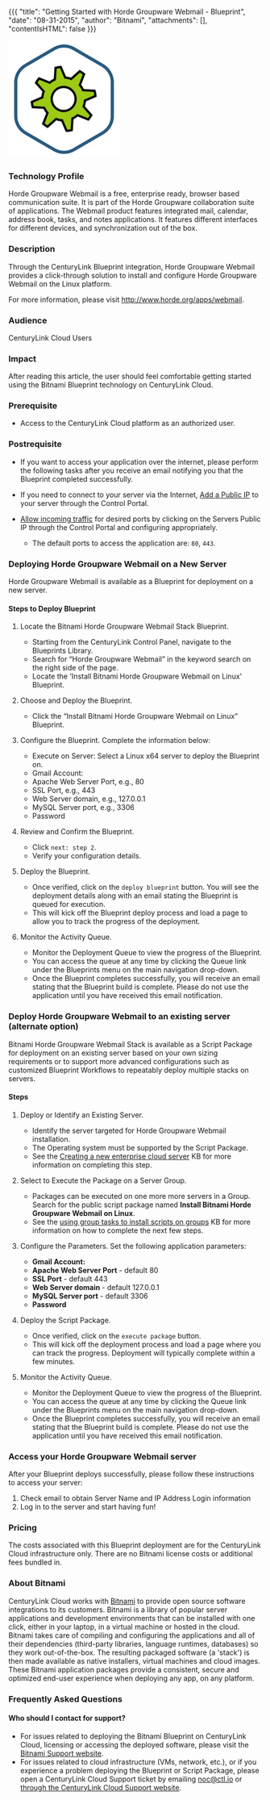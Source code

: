 {{{
  "title": "Getting Started with Horde Groupware Webmail - Blueprint",
  "date": "08-31-2015",
  "author": "Bitnami",
  "attachments": [],
  "contentIsHTML": false
}}}

![Horde Groupware Webmail Logo](../../images/horde-stack-logo.png)

### Technology Profile
Horde Groupware Webmail is a free, enterprise ready, browser based communication suite. It is part of the Horde Groupware collaboration suite of applications. The Webmail product features integrated mail, calendar, address book, tasks, and notes applications. It features different interfaces for different devices, and synchronization out of the box.

### Description
Through the CenturyLink Blueprint integration, Horde Groupware Webmail provides a click-through solution to install and configure Horde Groupware Webmail on the Linux platform.

For more information, please visit http://www.horde.org/apps/webmail.

### Audience
CenturyLink Cloud Users

### Impact
After reading this article, the user should feel comfortable getting started using the Bitnami Blueprint technology on CenturyLink Cloud.


### Prerequisite
* Access to the CenturyLink Cloud platform as an authorized user.

### Postrequisite

* If you want to access your application over the internet, please perform the following tasks after you receive an email notifying you that the Blueprint completed successfully.

* If you need to connect to your server via the Internet, [Add a Public IP](../../Network/how-to-add-public-ip-to-virtual-machine.md) to your server through the Control Portal.

* [Allow incoming traffic](../../Network/how-to-add-public-ip-to-virtual-machine.md) for desired ports by clicking on the Servers Public IP through the Control Portal and configuring appropriately.
   * The default ports to access the application are: `80`, `443`.

### Deploying Horde Groupware Webmail on a New Server
Horde Groupware Webmail is available as a Blueprint for deployment on a new server.

#### Steps to Deploy Blueprint
1. Locate the Bitnami Horde Groupware Webmail Stack Blueprint.
   * Starting from the CenturyLink Control Panel, navigate to the Blueprints Library.
   * Search for “Horde Groupware Webmail” in the keyword search on the right side of the page.
   * Locate the 'Install Bitnami Horde Groupware Webmail on Linux' Blueprint.

2. Choose and Deploy the Blueprint.
   * Click the “Install Bitnami Horde Groupware Webmail on Linux” Blueprint.

3. Configure the Blueprint.
   Complete the information below:

   * Execute on Server: Select a Linux x64 server to deploy the Blueprint on.
   * Gmail Account:
   * Apache Web Server Port, e.g., 80
   * SSL Port, e.g., 443
   * Web Server domain, e.g., 127.0.0.1
   * MySQL Server port, e.g., 3306
   * Password


4. Review and Confirm the Blueprint.
   * Click `next: step 2`.
   * Verify your configuration details.

5. Deploy the Blueprint.
   * Once verified, click on the `deploy blueprint` button. You will see the deployment details along with an email stating the Blueprint is queued for execution.
   * This will kick off the Blueprint deploy process and load a page to allow you to track the progress of the deployment.

6. Monitor the Activity Queue.
   * Monitor the Deployment Queue to view the progress of the Blueprint.
   * You can access the queue at any time by clicking the Queue link under the Blueprints menu on the main navigation drop-down.
   * Once the Blueprint completes successfully, you will receive an email stating that the Blueprint build is complete. Please do not use the application until you have received this email notification.


### Deploy Horde Groupware Webmail to an existing server (alternate option)
Bitnami Horde Groupware Webmail Stack is available as a Script Package for deployment on an existing server based on your own sizing requirements or to support more advanced configurations such as customized Blueprint Workflows to repeatably deploy multiple stacks on servers.

#### Steps
1. Deploy or Identify an Existing Server.
   * Identify the server targeted for Horde Groupware Webmail installation.
   * The Operating system must be supported by the Script Package.
   * See the [Creating a new enterprise cloud server](../../Servers/creating-a-new-enterprise-cloud-server.md) KB for more information on completing this step.

2. Select to Execute the Package on a Server Group.
   * Packages can be executed on one more more servers in a Group. Search for the public script package named **Install Bitnami Horde Groupware Webmail on Linux**.
   * See the [using group tasks to install scripts on groups](../../Servers/using-group-tasks-to-install-software-and-run-scripts-on-groups.md) KB for more information on how to complete the next few steps.

3. Configure the Parameters.
   Set the following application parameters:

   * **Gmail Account:**
   * **Apache Web Server Port** - default 80
   * **SSL Port** - default 443
   * **Web Server domain** - default 127.0.0.1
   * **MySQL Server port** - default 3306
   * **Password**

4. Deploy the Script Package.
   * Once verified, click on the `execute package` button.
   * This will kick off the deployment process and load a page where you can track the progress. Deployment will typically complete within a few minutes.

5. Monitor the Activity Queue.
   * Monitor the Deployment Queue to view the progress of the Blueprint.
   * You can access the queue at any time by clicking the Queue link under the Blueprints menu on the main navigation drop-down.
   * Once the Blueprint completes successfully, you will receive an email stating that the Blueprint build is complete. Please do not use the application until you have received this email notification.


### Access your Horde Groupware Webmail server
After your Blueprint deploys successfully, please follow these instructions to access your server:

1. Check email to obtain Server Name and IP Address Login information
2. Log in to the server and start having fun!

### Pricing
The costs associated with this Blueprint deployment are for the CenturyLink Cloud infrastructure only. There are no Bitnami license costs or additional fees bundled in.

### About Bitnami
CenturyLink Cloud works with [Bitnami](http://www.bitnami.com) to provide open source software integrations to its customers. Bitnami is a library of popular server applications and development environments that can be installed with one click, either in your laptop, in a virtual machine or hosted in the cloud. Bitnami takes care of compiling and configuring the applications and all of their dependencies (third-party libraries, language runtimes, databases) so they work out-of-the-box. The resulting packaged software (a 'stack') is then made available as native installers, virtual machines and cloud images. These Bitnami application packages provide a consistent, secure and optimized end-user experience when deploying any app, on any platform.

### Frequently Asked Questions

#### Who should I contact for support?
* For issues related to deploying the Bitnami Blueprint on CenturyLink Cloud, licensing or accessing the deployed software, please visit the [Bitnami Support website](http://www.bitnami.com/support).
* For issues related to cloud infrastructure (VMs, network, etc.), or if you experience a problem deploying the Blueprint or Script Package, please open a CenturyLink Cloud Support ticket by emailing [noc@ctl.io](mailto:noc@ctl.io) or [through the CenturyLink Cloud Support website](https://t3n.zendesk.com/tickets/new).
